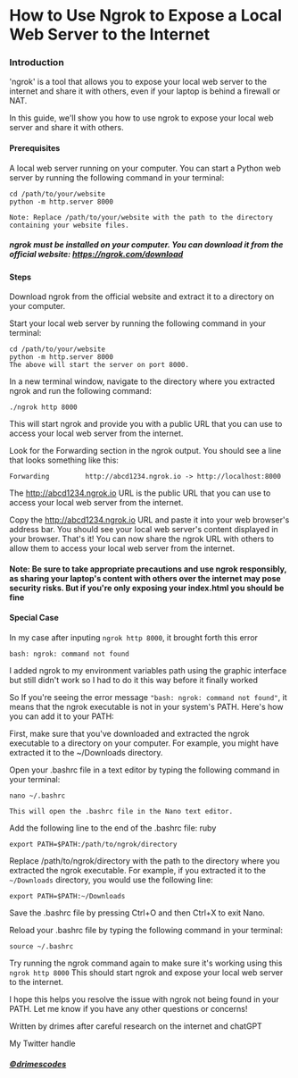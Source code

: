 # How to Use Ngrok to Expose a Local Web Server to the Internet

### Introduction
'ngrok' is a tool that allows you to expose your local web server to the internet and share it with others, even if your laptop is behind a firewall or NAT.

In this guide, we'll show you how to use ngrok to expose your local web server and share it with others.

#### Prerequisites
A local web server running on your computer. You can start a Python web server by running the following command in your terminal:
```
cd /path/to/your/website
python -m http.server 8000

Note: Replace /path/to/your/website with the path to the directory containing your website files.
```
##### ngrok must be installed on your computer. You can download it from the official website: https://ngrok.com/download



#### Steps
Download ngrok from the official website and extract it to a directory on your computer.

Start your local web server by running the following command in your terminal:

```
cd /path/to/your/website
python -m http.server 8000
The above will start the server on port 8000.
```
In a new terminal window, navigate to the directory where you extracted ngrok and run the following command:

```./ngrok http 8000```

This will start ngrok and provide you with a public URL that you can use to access your local web server from the internet.

Look for the Forwarding section in the ngrok output. You should see a line that looks something like this:
```
Forwarding         http://abcd1234.ngrok.io -> http://localhost:8000
```
The http://abcd1234.ngrok.io URL is the public URL that you can use to access your local web server from the internet.

Copy the http://abcd1234.ngrok.io URL and paste it into your web browser's address bar. You should see your local web server's content displayed in your browser.
That's it! You can now share the ngrok URL with others to allow them to access your local web server from the internet.

#### Note: Be sure to take appropriate precautions and use ngrok responsibly, as sharing your laptop's content with others over the internet may pose security risks. But if you're only exposing your index.html you should be fine


#### Special Case

In my case after inputing ```ngrok http 8000```, it brought forth this error
```
bash: ngrok: command not found
```
I added ngrok to my environment variables path using the graphic interface but still didn't work so I had to do it this way before it finally worked

So
If you're seeing the error message ```"bash: ngrok: command not found"```, it means that the ngrok executable is not in your system's PATH. Here's how you can add it to your PATH:

First, make sure that you've downloaded and extracted the ngrok executable to a directory on your computer. For example, you might have extracted it to the ~/Downloads directory.

Open your .bashrc file in a text editor by typing the following command in your terminal:

```
nano ~/.bashrc

This will open the .bashrc file in the Nano text editor.
```

Add the following line to the end of the .bashrc file:
ruby
```
export PATH=$PATH:/path/to/ngrok/directory
```
Replace /path/to/ngrok/directory with the path to the directory where you extracted the ngrok executable. For example, if you extracted it to the``` ~/Downloads``` directory, you would use the following line:

```
export PATH=$PATH:~/Downloads
```
Save the .bashrc file by pressing Ctrl+O and then Ctrl+X to exit Nano.

Reload your .bashrc file by typing the following command in your terminal:

```
source ~/.bashrc
```
Try running the ngrok command again to make sure it's working using this
```ngrok http 8000```
This should start ngrok and expose your local web server to the internet.

I hope this helps you resolve the issue with ngrok not being found in your PATH. Let me know if you have any other questions or concerns!



Written by drimes after careful research on the internet and chatGPT


My Twitter handle
##### [©drimescodes](https://twitter.com/drimesbot)
